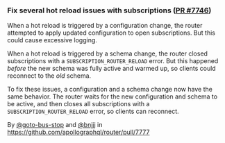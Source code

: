 ### Fix several hot reload issues with subscriptions ([PR #7746](https://github.com/apollographql/router/pull/7777))

When a hot reload is triggered by a configuration change, the router attempted to apply updated configuration to open subscriptions. But this could cause excessive logging.

When a hot reload is triggered by a schema change, the router closed subscriptions with a `SUBSCRIPTION_ROUTER_RELOAD` error. But this happened *before* the new schema was fully active and warmed up, so clients could reconnect to the _old_ schema.

To fix these issues, a configuration and a schema change now have the same behavior. The router waits for the new configuration and schema to be active, and then closes all subscriptions with a `SUBSCRIPTION_ROUTER_RELOAD` error, so clients can reconnect.

By [@goto-bus-stop](https://github.com/goto-bus-stop) and [@bnjjj](https://github.com/bnjjj) in https://github.com/apollographql/router/pull/7777
